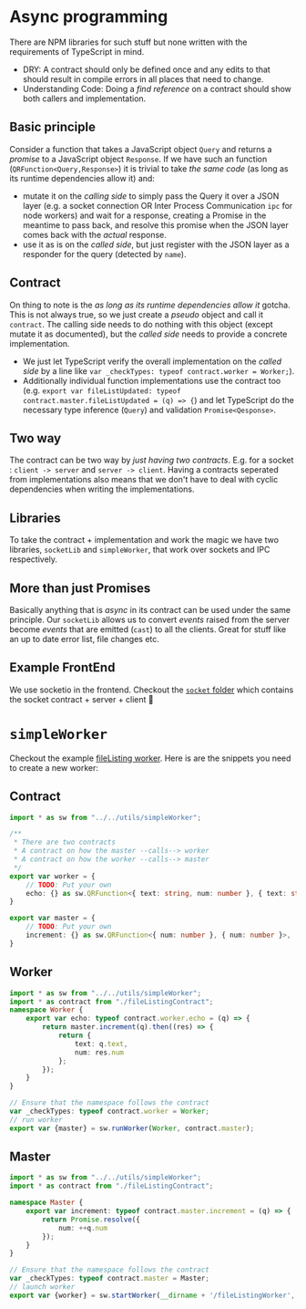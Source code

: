 # Async programming

There are NPM libraries for such stuff but none written with the requirements of TypeScript in mind.
* DRY: A contract should only be defined once and any edits to that should result in compile errors in all places that need to change.
* Understanding Code: Doing a *find reference* on a contract should show both callers and implementation.

## Basic principle
Consider a function that takes a JavaScript object `Query` and returns a *promise* to a JavaScript object `Response`. If we have such an function (`QRFunction<Query,Response>`) it is trivial to take *the same code* (as long as its runtime dependencies allow it) and:
* mutate it on the *calling side* to simply pass the Query it over a JSON layer (e.g. a socket connection OR Inter Process Communication `ipc` for node workers) and wait for a response, creating a Promise in the meantime to pass back, and resolve this promise when the JSON layer comes back with the *actual* response.
* use it as is on the *called side*, but just register with the JSON layer as a responder for the query (detected by `name`).

## Contract
On thing to note is the *as long as its runtime dependencies allow it* gotcha. This is not always true, so we just create a *pseudo* object and call it `contract`. The calling side needs to do nothing with this object (except mutate it as documented), but the *called side* needs to provide a concrete implementation.
*  We just let TypeScript verify the overall implementation on the *called side* by a line like `var _checkTypes: typeof contract.worker = Worker;`).
* Additionally individual function implementations use the contract too (e.g. `export var fileListUpdated: typeof contract.master.fileListUpdated = (q) => {`) and let TypeScript do the necessary type inference (`Query`) and validation `Promise<Qesponse>`.

## Two way
The contract can be two way by *just having two contracts*. E.g. for a socket : `client -> server` and `server -> client`. Having a contracts seperated from implementations also means that we don't have to deal with cyclic dependencies when writing the implementations.

## Libraries
To take the contract + implementation and work the magic we have two libraries, `socketLib` and `simpleWorker`, that work over sockets and IPC respectively.

## More than just Promises
Basically anything that is *async* in its contract can be used under the same principle. Our `socketLib` allows us to convert *events* raised from the server become *events* that are emitted (`cast`) to all the clients. Great for stuff like an up to date error list, file changes etc.

## Example FrontEnd

We use socketio in the frontend. Checkout the [`socket` folder][socket] which contains the socket contract + server + client :rose:

# `simpleWorker`
Checkout the example [fileListing worker][fileListing]. Here is are the snippets you need to create a new worker:

## Contract
```ts
import * as sw from "../../utils/simpleWorker";

/**
 * There are two contracts
 * A contract on how the master --calls--> worker
 * A contract on how the worker --calls--> master
 */
export var worker = {
    // TODO: Put your own
    echo: {} as sw.QRFunction<{ text: string, num: number }, { text: string, num: number }>,
}

export var master = {
    // TODO: Put your own
    increment: {} as sw.QRFunction<{ num: number }, { num: number }>,
}
```
## Worker
```ts
import * as sw from "../../utils/simpleWorker";
import * as contract from "./fileListingContract";
namespace Worker {
    export var echo: typeof contract.worker.echo = (q) => {
        return master.increment(q).then((res) => {
            return {
                text: q.text,
                num: res.num
            };
        });
    }
}

// Ensure that the namespace follows the contract
var _checkTypes: typeof contract.worker = Worker;
// run worker
export var {master} = sw.runWorker(Worker, contract.master);
```

## Master
```ts
import * as sw from "../../utils/simpleWorker";
import * as contract from "./fileListingContract";

namespace Master {
    export var increment: typeof contract.master.increment = (q) => {
        return Promise.resolve({
            num: ++q.num
        });
    }
}

// Ensure that the namespace follows the contract
var _checkTypes: typeof contract.master = Master;
// launch worker
export var {worker} = sw.startWorker(__dirname + '/fileListingWorker', contract.worker, Master);
```

[socket]: https://github.com/alm-tools/alm/tree/e34bbf9cb6227f3cd150737fef5a47f212e2ad7a/src/socket
[fileListing]: https://github.com/alm-tools/alm/tree/master/src/server/workers/fileListing
